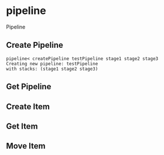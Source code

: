 # pipeline
Pipeline
## Create Pipeline
```
pipeline< createPipeline testPipeline stage1 stage2 stage3
Creating new pipeline: testPipeline
with stacks: (stage1 stage2 stage3)
```
## Get Pipeline
## Create Item
## Get Item 
## Move Item
